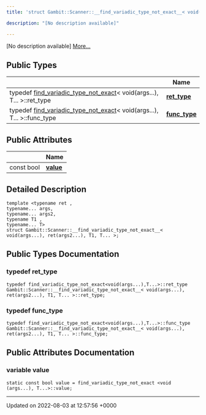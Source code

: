 ```yaml
---
title: 'struct Gambit::Scanner::__find_variadic_type_not_exact__< void(args...), ret(args2...), T1, T... >'

description: "[No description available]"

---
```









[No description available] [More...](#detailed-description)

## Public Types

|                | Name           |
| -------------- | -------------- |
| typedef [find_variadic_type_not_exact](/documentation/code/main/classes/structgambit_1_1scanner_1_1find__variadic__type__not__exact/)< void(args...), T... >::ret_type | **[ret_type](/documentation/code/main/classes/structgambit_1_1scanner_1_1____find__variadic__type__not__exact_____3_01void_07args_8_8_8_08_00_07dc90b6eaf941e6db44db3b27790d79/#typedef-ret-type)**  |
| typedef [find_variadic_type_not_exact](/documentation/code/main/classes/structgambit_1_1scanner_1_1find__variadic__type__not__exact/)< void(args...), T... >::func_type | **[func_type](/documentation/code/main/classes/structgambit_1_1scanner_1_1____find__variadic__type__not__exact_____3_01void_07args_8_8_8_08_00_07dc90b6eaf941e6db44db3b27790d79/#typedef-func-type)**  |

## Public Attributes

|                | Name           |
| -------------- | -------------- |
| const bool | **[value](/documentation/code/main/classes/structgambit_1_1scanner_1_1____find__variadic__type__not__exact_____3_01void_07args_8_8_8_08_00_07dc90b6eaf941e6db44db3b27790d79/#variable-value)**  |

## Detailed Description

```
template <typename ret ,
typename... args,
typename... args2,
typename T1 ,
typename... T>
struct Gambit::Scanner::__find_variadic_type_not_exact__< void(args...), ret(args2...), T1, T... >;
```

## Public Types Documentation

### typedef ret_type

```
typedef find_variadic_type_not_exact<void(args...),T...>::ret_type Gambit::Scanner::__find_variadic_type_not_exact__< void(args...), ret(args2...), T1, T... >::ret_type;
```


### typedef func_type

```
typedef find_variadic_type_not_exact<void(args...),T...>::func_type Gambit::Scanner::__find_variadic_type_not_exact__< void(args...), ret(args2...), T1, T... >::func_type;
```


## Public Attributes Documentation

### variable value

```
static const bool value = find_variadic_type_not_exact <void (args...), T...>::value;
```


-------------------------------

Updated on 2022-08-03 at 12:57:56 +0000